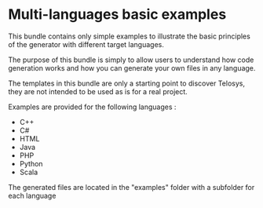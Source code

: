 # Multi-languages basic examples

This bundle contains only simple examples to illustrate the basic principles of the generator with different target languages.

The purpose of this bundle is simply to allow users to understand how code generation works and how you can generate your own files in any language.

The templates in this bundle are only a starting point to discover Telosys, they are not intended to be used as is for a real project.

Examples are provided for the following languages : 

- C++
- C#
- HTML
- Java
- PHP
- Python
- Scala

The generated files are located in the "examples" folder with a subfolder for each language